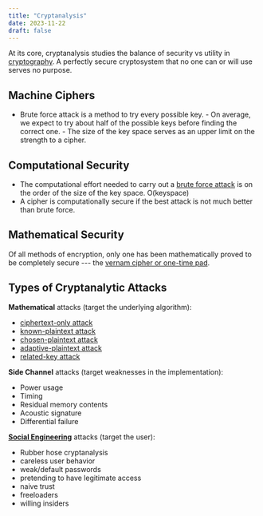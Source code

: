 ```yaml
---
title: "Cryptanalysis"
date: 2023-11-22
draft: false
---
```


At its core, cryptanalysis studies the balance of security vs utility in
[cryptography](/cryptography). A perfectly secure cryptosystem that no
one can or will use serves no purpose.

## Machine Ciphers

- Brute force attack is a method to try every possible key.
        - On average, we expect to try about half of the possible keys
          before finding the correct one.
        - The size of the key space serves as an upper limit on the
          strength to a cipher.

## Computational Security

- The computational effort needed to carry out a [brute force attack](/brute-force-attack) is
  on the order of the size of the key space. O(keyspace)
- A cipher is computationally secure if the best attack is not much
  better than brute force.

## Mathematical Security

Of all methods of encryption, only one has been mathematically proved to
be completely secure --- the [vernam cipher or one-time pad](/vernam-cipher).

## Types of Cryptanalytic Attacks

**Mathematical** attacks (target the underlying algorithm):
- [ciphertext-only attack](https://en.wikipedia.org/wiki/Ciphertext-only_attack)
- [known-plaintext attack](https://en.wikipedia.org/wiki/Known-plaintext_attack)
- [chosen-plaintext attack](https://en.wikipedia.org/wiki/Chosen_plaintext_attack)
- [adaptive-plaintext attack](https://en.wikipedia.org/wiki/Adaptive_chosen_plaintext_attack)
- [related-key attack](https://en.wikipedia.org/wiki/Related-key_attack)

**Side Channel** attacks (target weaknesses in the implementation):
- Power usage
- Timing
- Residual memory contents
- Acoustic signature
- Differential failure

**[Social Engineering](/social-engineering)** attacks (target the user):
- Rubber hose cryptanalysis
- careless user behavior
- weak/default passwords
- pretending to have legitimate access
- naive trust
- freeloaders
- willing insiders

